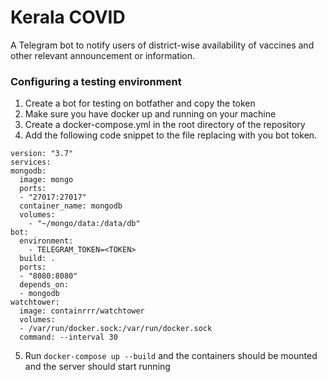# Kerala COVID
A Telegram bot to notify users of district-wise availability of vaccines and other relevant announcement or information. 

### Configuring a testing environment 

1. Create a bot for testing on botfather and copy the token
2. Make sure you have docker up and running on your machine
3. Create a docker-compose.yml in the root directory of the repository
4. Add the following code snippet to the file replacing <TOKEN> with you bot token.
  
  ```
  version: "3.7"
services: 
  mongodb:
    image: mongo
    ports:
    - "27017:27017"
    container_name: mongodb
    volumes: 
      - "~/mongo/data:/data/db"
  bot:
    environment:
      - TELEGRAM_TOKEN=<TOKEN>
    build: .
    ports:
    - "8080:8080"
    depends_on:
    - mongodb
  watchtower:
    image: containrrr/watchtower 
    volumes:
    - /var/run/docker.sock:/var/run/docker.sock
    command: --interval 30
  ```

5. Run `docker-compose up --build` and the containers should be mounted and the server should start running
